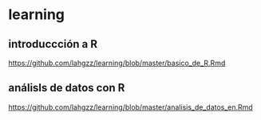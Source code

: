 # learning

## introduccción a R
https://github.com/lahgzz/learning/blob/master/basico_de_R.Rmd

## análisls de datos con R
https://github.com/lahgzz/learning/blob/master/analisis_de_datos_en.Rmd

